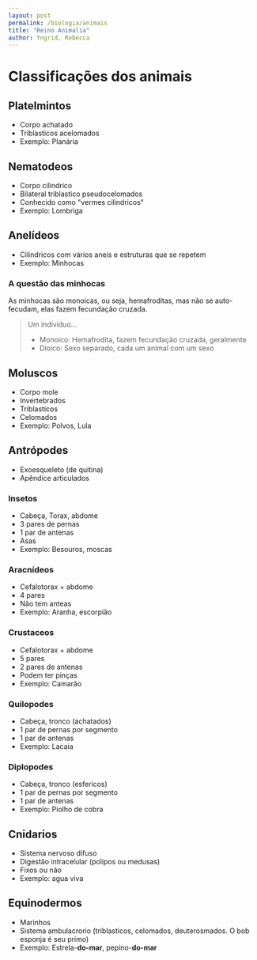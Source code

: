 ```yaml
---
layout: post
permalink: /biologia/animais
title: "Reino Animalia"
author: Yngrid, Rebecca
---
```


# Classificações dos animais
## Platelmintos
- Corpo achatado
- Triblasticos acelomados
- Exemplo: Planária

## Nematodeos
- Corpo cilindrico
- Bilateral triblastico pseudocelomados
- Conhecido como "vermes cilindricos"
- Exemplo: Lombriga

## Anelídeos
- Cilindricos com vários aneis e estruturas que se repetem
- Exemplo: Minhocas

### A questão das minhocas
As minhocas são monoicas, ou seja, hemafroditas, mas não se auto-fecudam, elas fazem fecundação cruzada.

> Um individuo...
> - Monoico: Hemafrodita, fazem fecundação cruzada, geralmente
> - Dioico: Sexo separado, cada um animal com um sexo

## Moluscos
- Corpo mole
- Invertebrados
- Triblasticos
- Celomados
- Exemplo: Polvos, Lula

## Antrópodes
- Exoesqueleto (de quitina)
- Apêndice articulados

### Insetos
- Cabeça, Torax, abdome
- 3 pares de pernas
- 1 par de antenas
- Asas
- Exemplo: Besouros, moscas

### Aracnídeos
- Cefalotorax + abdome
- 4 pares
- Não tem anteas
- Exemplo: Aranha, escorpião

### Crustaceos
- Cefalotorax + abdome
- 5 pares
- 2 pares de antenas
- Podem ter pinças
- Exemplo: Camarão

### Quilopodes
- Cabeça, tronco (achatados)
- 1 par de pernas por segmento
- 1 par de antenas
- Exemplo: Lacaia

### Diplopodes
- Cabeça, tronco (esfericos)
- 1 par de pernas por segmento
- 1 par de antenas
- Exemplo: Piolho de cobra

## Cnidarios
- Sistema nervoso difuso
- Digestão intracelular (polipos ou medusas)
- Fixos ou não
- Exemplo: agua viva

## Equinodermos
- Marinhos
- Sistema ambulacrorio (triblasticos, celomados, deuterosmados. O bob esponja é seu primo)
- Exemplo: Estrela-**do-mar**, pepino-**do-mar**



